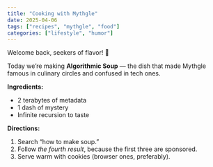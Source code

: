 ```yaml
---
title: "Cooking with Mythgle"
date: 2025-04-06
tags: ["recipes", "mythgle", "food"]
categories: ["lifestyle", "humor"]
---
```


Welcome back, seekers of flavor! 🍲

Today we’re making **Algorithmic Soup** — the dish that made Mythgle famous in culinary circles and confused in tech ones.

**Ingredients:**
- 2 terabytes of metadata  
- 1 dash of mystery  
- Infinite recursion to taste  

**Directions:**
1. Search “how to make soup.”  
2. Follow *the fourth result*, because the first three are sponsored.  
3. Serve warm with cookies (browser ones, preferably).
